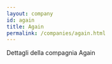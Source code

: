 ```yaml
---
layout: company
id: again
title: Again
permalink: /companies/again.html
---
```


Dettagli della compagnia Again